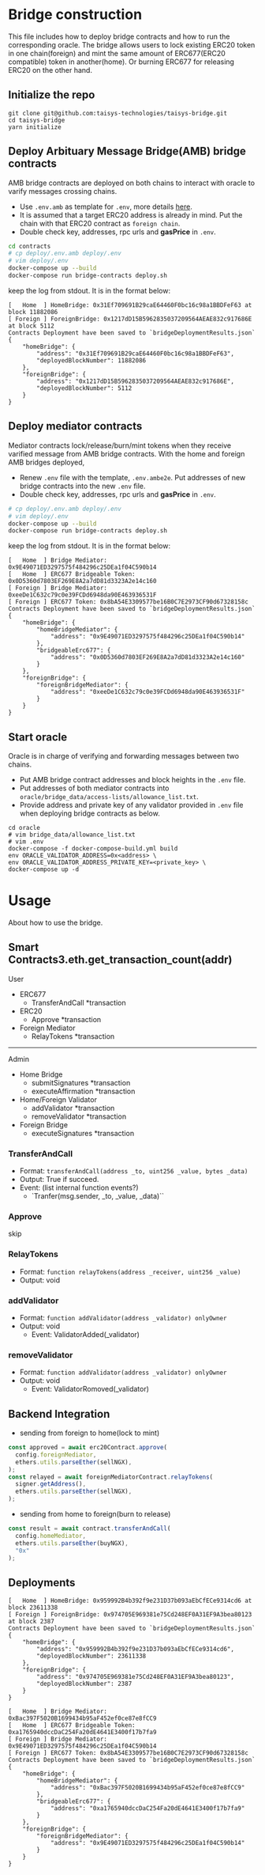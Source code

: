
# Bridge construction
This file includes how to deploy bridge contracts and how to run the corresponding oracle. The bridge allows users to lock existing ERC20 token in one chain(foreign) and mint the same amount of ERC677(ERC20 compatible) token in another(home). Or burning ERC677 for releasing ERC20 on the other hand.

## Initialize the repo
```
git clone git@github.com:taisys-technologies/taisys-bridge.git
cd taisys-bridge
yarn initialize
```

## Deploy Arbituary Message Bridge(AMB) bridge contracts

AMB bridge contracts are deployed on both chains to interact with oracle to varify messages crossing chains. 
* Use `.env.amb` as template for `.env`, more details [here](https://github.com/taisys-technologies/taisys-bridge/blob/master/CONFIGURATION.md). 
* It is assumed that a target ERC20 address is already in mind. Put the chain with that ERC20 contract as `foreign chain`.
* Double check key, addresses, rpc urls and **gasPrice** in `.env`.
```bash
cd contracts
# cp deploy/.env.amb deploy/.env
# vim deploy/.env
docker-compose up --build
docker-compose run bridge-contracts deploy.sh
```
keep the log from stdout. It is in the format below:
```
[   Home  ] HomeBridge: 0x31Ef709691B29caE64460F0bc16c98a1BBDFeF63 at block 11882086
[ Foreign ] ForeignBridge: 0x1217dD15B5962835037209564AEAE832c917686E at block 5112
Contracts Deployment have been saved to `bridgeDeploymentResults.json`
{
    "homeBridge": {
        "address": "0x31Ef709691B29caE64460F0bc16c98a1BBDFeF63",
        "deployedBlockNumber": 11882086
    },
    "foreignBridge": {
        "address": "0x1217dD15B5962835037209564AEAE832c917686E",
        "deployedBlockNumber": 5112
    }
}
```

## Deploy mediator contracts
Mediator contracts lock/release/burn/mint tokens when they receive varified message from AMB bridge contracts. With the home and foreign AMB bridges deployed, 
* Renew `.env` file with the template, `.env.ambe2e`. Put addresses of new bridge contracts into the new `.env` file.
* Double check key, addresses, rpc urls and **gasPrice** in `.env`.
```bash
# cp deploy/.env.amb deploy/.env
# vim deploy/.env
docker-compose up --build
docker-compose run bridge-contracts deploy.sh
```

keep the log from stdout. It is in the format below:
```
[   Home  ] Bridge Mediator: 0x9E49071ED3297575f484296c25DEa1f04C590b14
[   Home  ] ERC677 Bridgeable Token: 0x0D5360d7803EF269E8A2a7dD81d3323A2e14c160
[ Foreign ] Bridge Mediator: 0xeeDe1C632c79c0e39FCDd6948da90E463936531F
[ Foreign ] ERC677 Token: 0x8bA54E3309577be16B0C7E2973CF90d67328158c
Contracts Deployment have been saved to `bridgeDeploymentResults.json`
{
    "homeBridge": {
        "homeBridgeMediator": {
            "address": "0x9E49071ED3297575f484296c25DEa1f04C590b14"
        },
        "bridgeableErc677": {
            "address": "0x0D5360d7803EF269E8A2a7dD81d3323A2e14c160"
        }
    },
    "foreignBridge": {
        "foreignBridgeMediator": {
            "address": "0xeeDe1C632c79c0e39FCDd6948da90E463936531F"
        }
    }
}

```

## Start oracle
Oracle is in charge of verifying and forwarding messages between two chains. 
* Put AMB bridge contract addresses and block heights in the `.env` file. 
* Put addresses of both mediator contracts into `oracle/bridge_data/access-lists/allowance_list.txt`.
* Provide address and private key of any validator provided in `.env` file when deploying bridge contracts as below.
```
cd oracle
# vim bridge_data/allowance_list.txt
# vim .env
docker-compose -f docker-compose-build.yml build
env ORACLE_VALIDATOR_ADDRESS=0x<address> \
env ORACLE_VALIDATOR_ADDRESS_PRIVATE_KEY=<private_key> \
docker-compose up -d
```

# Usage
About how to use the bridge.
## Smart Contracts3.eth.get_transaction_count(addr)

User
* ERC677 
    * TransferAndCall \*transaction
* ERC20
    * Approve \*transaction
* Foreign Mediator
    * RelayTokens \*transaction
___
Admin
* Home Bridge
    * submitSignatures \*transaction
    * executeAffirmation \*transaction
* Home/Foreign Validator
    *  addValidator \*transaction
    *  removeValidator \*transaction
* Foreign Bridge
    * executeSignatures \*transaction
### TransferAndCall
* Format: `transferAndCall(address _to, uint256 _value, bytes _data)`
* Output: True if succeed.
* Event: (list internal function events?)
    * `Tranfer(msg.sender, _to, _value, _data)``
### Approve
skip
### RelayTokens
* Format: `function relayTokens(address _receiver, uint256 _value)`
* Output: void
### addValidator
* Format: `function addValidator(address _validator) onlyOwner`
* Output: void
    * Event: ValidatorAdded(_validator)
### removeValidator
* Format: `function addValidator(address _validator) onlyOwner`
* Output: void
    * Event: ValidatorRomoved(_validator)

## Backend Integration
* sending from foreign to home(lock to mint)
```javascript
const approved = await erc20Contract.approve(
  config.foreignMediator,
  ethers.utils.parseEther(sellNGX),
);
const relayed = await foreignMediatorContract.relayTokens(
  signer.getAddress(),
  ethers.utils.parseEther(sellNGX),
);
```
* sending from home to foreign(burn to release)
```javascript
const result = await contract.transferAndCall(
  config.homeMediator,
  ethers.utils.parseEther(buyNGX),
  "0x"
);
```
## Deployments
```
[   Home  ] HomeBridge: 0x959992B4b392f9e231D37b093aEbCfECe9314cd6 at block 23611338
[ Foreign ] ForeignBridge: 0x974705E969381e75Cd248EF0A31EF9A3bea80123 at block 2387
Contracts Deployment have been saved to `bridgeDeploymentResults.json`
{
    "homeBridge": {
        "address": "0x959992B4b392f9e231D37b093aEbCfECe9314cd6",
        "deployedBlockNumber": 23611338
    },
    "foreignBridge": {
        "address": "0x974705E969381e75Cd248EF0A31EF9A3bea80123",
        "deployedBlockNumber": 2387
    }
}

[   Home  ] Bridge Mediator: 0xBac397F5020B1699434b95aF452ef0ce87e8fCC9
[   Home  ] ERC677 Bridgeable Token: 0xa1765940dccDaC254Fa20dE4641E3400f17b7fa9
[ Foreign ] Bridge Mediator: 0x9E49071ED3297575f484296c25DEa1f04C590b14
[ Foreign ] ERC677 Token: 0x8bA54E3309577be16B0C7E2973CF90d67328158c
Contracts Deployment have been saved to `bridgeDeploymentResults.json`
{
    "homeBridge": {
        "homeBridgeMediator": {
            "address": "0xBac397F5020B1699434b95aF452ef0ce87e8fCC9"
        },
        "bridgeableErc677": {
            "address": "0xa1765940dccDaC254Fa20dE4641E3400f17b7fa9"
        }
    },
    "foreignBridge": {
        "foreignBridgeMediator": {
            "address": "0x9E49071ED3297575f484296c25DEa1f04C590b14"
        }
    }
}
```
